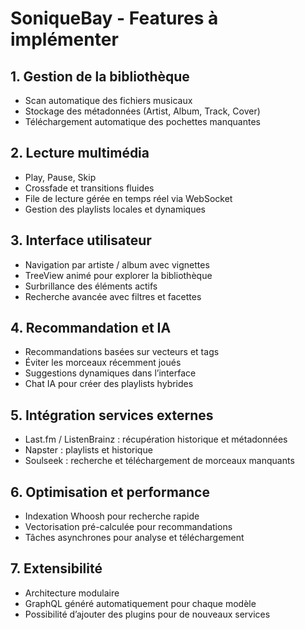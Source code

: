 # SoniqueBay - Features à implémenter

## 1. Gestion de la bibliothèque
- Scan automatique des fichiers musicaux
- Stockage des métadonnées (Artist, Album, Track, Cover)
- Téléchargement automatique des pochettes manquantes

## 2. Lecture multimédia
- Play, Pause, Skip
- Crossfade et transitions fluides
- File de lecture gérée en temps réel via WebSocket
- Gestion des playlists locales et dynamiques

## 3. Interface utilisateur
- Navigation par artiste / album avec vignettes
- TreeView animé pour explorer la bibliothèque
- Surbrillance des éléments actifs
- Recherche avancée avec filtres et facettes

## 4. Recommandation et IA
- Recommandations basées sur vecteurs et tags
- Éviter les morceaux récemment joués
- Suggestions dynamiques dans l’interface
- Chat IA pour créer des playlists hybrides

## 5. Intégration services externes
- Last.fm / ListenBrainz : récupération historique et métadonnées
- Napster : playlists et historique
- Soulseek : recherche et téléchargement de morceaux manquants

## 6. Optimisation et performance
- Indexation Whoosh pour recherche rapide
- Vectorisation pré-calculée pour recommandations
- Tâches asynchrones pour analyse et téléchargement

## 7. Extensibilité
- Architecture modulaire
- GraphQL généré automatiquement pour chaque modèle
- Possibilité d’ajouter des plugins pour de nouveaux services
